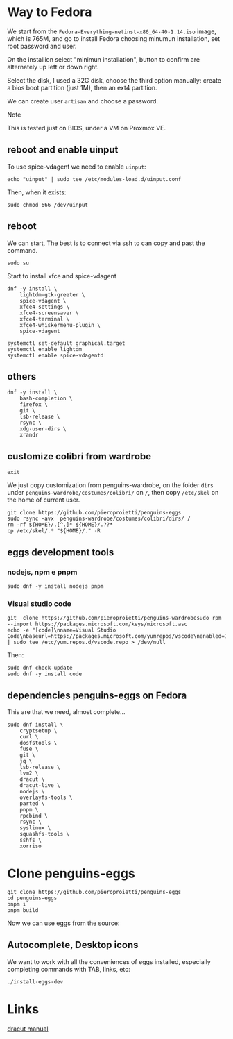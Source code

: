 # Way to Fedora

We start from the `Fedora-Everything-netinst-x86_64-40-1.14.iso` image, which is 765M, and go to install Fedora choosing minumun installation, set root password and user. 

On the installion select "minimun installation", button to confirm are alternately up left or down right. 

Select the disk, I used a 32G disk, choose the third option manually: create a bios  boot partition (just 1M), then an ext4 partition. 

We can create user `artisan` and choose a password.

> [!NOTE]
> This is tested just on BIOS, under a VM on Proxmox VE.

## reboot and enable uinput

To use spice-vdagent we need to enable `uinput`:

```
echo "uinput" | sudo tee /etc/modules-load.d/uinput.conf
```

Then, when it exists:

```
sudo chmod 666 /dev/uinput
```
## reboot
We can start, The best is to connect via ssh to can copy and past the command. 

```
sudo su
```

Start to install xfce and spice-vdagent

```
dnf -y install \
    lightdm-gtk-greeter \
    spice-vdagent \
    xfce4-settings \
    xfce4-screensaver \
    xfce4-terminal \
    xfce4-whiskermenu-plugin \
    spice-vdagent

systemctl set-default graphical.target 
systemctl enable lightdm
systemctl enable spice-vdagentd

```
## others
```
dnf -y install \
    bash-completion \
    firefox \
    git \
    lsb-release \
    rsync \
    xdg-user-dirs \
    xrandr 

```

## customize colibri from wardrobe
```
exit
```

We just copy customization from penguins-wardrobe, on the folder `dirs` under `penguins-wardrobe/costumes/colibri/` on `/`, then copy `/etc/skel` on the home of current user.

```
git clone https://github.com/pieroproietti/penguins-eggs
sudo rsync -avx  penguins-wardrobe/costumes/colibri/dirs/ /
rm -rf ${HOME}/.[^.]* ${HOME}/.??*
cp /etc/skel/.* "${HOME}/." -R

```

## eggs development tools

### nodejs, npm e pnpm
```
sudo dnf -y install nodejs pnpm

```

### Visual studio code
```
git  clone https://github.com/pieroproietti/penguins-wardrobesudo rpm --import https://packages.microsoft.com/keys/microsoft.asc
echo -e "[code]\nname=Visual Studio Code\nbaseurl=https://packages.microsoft.com/yumrepos/vscode\nenabled=1\ngpgcheck=1\ngpgkey=https://packages.microsoft.com/keys/microsoft.asc" | sudo tee /etc/yum.repos.d/vscode.repo > /dev/null

```
Then: 
```
sudo dnf check-update
sudo dnf -y install code

```

## dependencies penguins-eggs on Fedora
This are that we need, almost complete... 

```
sudo dnf install \
    cryptsetup \
    curl \
    dosfstools \
    fuse \
    git \
    jq \
    lsb-release \
    lvm2 \
    dracut \
    dracut-live \
    nodejs \
    overlayfs-tools \
    parted \
    pnpm \
    rpcbind \
    rsync \
    syslinux \
    squashfs-tools \
    sshfs \
    xorriso

```

# Clone penguins-eggs
```
git clone https://github.com/pieroproietti/penguins-eggs
cd penguins-eggs
pnpm i
pnpm build

```

Now we can use eggs from the source:

## Autocomplete, Desktop icons
We want to work with all the conveniences of eggs installed, especially completing commands with TAB, links, etc:
```
./install-eggs-dev

```

# Links
[dracut manual](https://github.com/dracutdevs/dracut/blob/master/man/dracut.usage.asc)